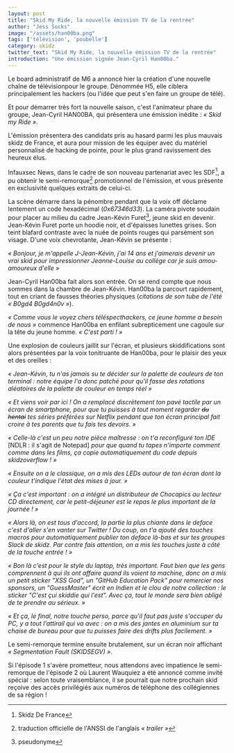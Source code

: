 ```yaml
---
layout: post
title: "Skid My Ride, la nouvelle émission TV de la rentrée"
author: "Jess Socks"
image: "/assets/han00ba.png"
tags: ['télévision', 'poubelle']
category: skidz
twitter_text: "Skid My Ride, la nouvelle émission TV de la rentrée"
introduction: "Une émission signée Jean-Cyril Han00ba."
---
```


Le board administratif de M6 a annoncé hier la création d'une nouvelle chaîne
de télévisionpour le groupe. Dénommée H5, elle ciblera principalement les
hackers (ou l'idée que peut s'en faire un groupe de télé).

Et pour démarrer très fort la nouvelle saison, c'est l'animateur phare du
groupe, Jean-Cyril HAN00BA, qui présentera une émission inédite : *« Skid my
Ride »*.

L'émission présentera des candidats pris au hasard parmi les plus mauvais
skidz de France, et aura pour mission de les équiper avec du matériel
personnalisé de hacking de pointe, pour le plus grand ravissement des heureux
élus.

Infauxsec News, dans le cadre de son nouveau partenariat avec les SDF[^1], a pu
obtenir le semi-remorque[^2] promotionnel de l'émission, et vous présente en
exclusivité quelques extraits de celui-ci.

La scène démarre dans la pénombre pendant que la voix off déclame lentement un
code hexadécimal (*0x67346d33*). La caméra pivote soudain pour placer au milieu
du cadre Jean-Kévin Furet[^3], jeune skid en devenir. Jean-Kévin Furet porte un
hoodie noir, et d'épaisses lunettes grises. Son teint blafard contraste avec
la nuée de points rouges qui parsèment son visage. D'une voix chevrotante,
Jean-Kévin se présente :

*« Bonjour, je m'appelle J-Jean-Kévin, j'ai 14 ans et j'aimerais devenir un
vrai skid pour impressionner Jeanne-Louise au collège car je suis
amou-amoureux d'elle »*

Jean-Cyril Han00ba fait alors son entrée. On se rend compte que nous sommes
dans la chambre de Jean-Kévin. Han00ba la parcourt rapidement, tout en
criant de fausses théories physiques (*citations de son tube de l'été « B0gd4
B0gd4n0v »*).

*« Comme vous le voyez chers téléspecthackers, ce jeune homme a besoin de
nous »* commence Han00ba en enfilant subrepticement une cagoule sur la tête du
jeune homme. *« C'est parti ! »*

Une explosion de couleurs jaillit sur l'écran, et plusieurs skiddifications
sont alors présentées par la voix tonitruante de Han00ba, pour le plaisir des
yeux et des oreilles :

*« Jean-Kévin, tu n'as jamais su te décider sur la palette de couleurs de ton
terminal : notre équipe l'a donc patché pour qu'il fasse des rotations
aléatoires de la palette de couleur en temps réel »*

*« Et viens voir par ici ! On a remplacé discrètement ton pavé tactile par un
écran de smartphone, pour que tu puisses à tout moment regarder ~~du hentai~~
tes séries préférées sur Netflix pendant que ton écran principal fait croire à
tes parents que tu fais tes devoirs. »*

*« Celle-là c'est un peu notre pièce maîtresse : on t'a reconfiguré ton IDE*
[NDLR : il s'agit de Notepad] *pour que quand tu tapes n'importe comment comme
dans les films, ça copie automatiquement du code depuis skidzoverflow ! »*

*« Ensuite on a le classique, on a mis des LEDs autour de ton écran dont la
couleur t'indique l'état des mises à jour. »*

*« Ça c'est important : on a intégré un distributeur de Chocapics au lecteur CD
directement, car le petit-déjeuner est le repas le plus important de la
journée ! »*

*« Alors là, on est tous d'accord, la partie la plus chiante dans le deface
c'est d'aller s'en vanter sur Twitter ! Du coup, on t'a ajouté des touches
macros pour automatiquement publier ton deface là-bas et sur tes groupes Slack
de skidz. Par contre fais attention, on a mis les touches juste à côté de la
touche entrée ! »*

*« Bon là c'est pour le style du laptop, très important. Faut bien que les gens
comprennent à qui ils ont affaire quand ils voient ta machine, donc on a mis
un petit sticker "XSS God", un "GitHub Education Pack" pour remercier nos
sponsors, un "GuessMaster" écrit en Indien et le clou de notre collection : le
sticker "C'est çui skiddie qui l'est". Avec ça, tout le monde sera bien obligé
de te prendre au sérieux. »*

*« Et ça, le final, notre touche perso, parce qu'il faut pas juste s'occuper du
PC, y a tout l'attirail qui va avec : on a mis des jantes en aluminium sur ta
chaise de bureau pour que tu puisses faire des drifts plus facilement. »*

Le semi-remorque termine ensuite brutalement, sur un écran noir affichant
*« Segmentation Fault (SKIDSEGV) »*.

Si l'épisode 1 s'avère prometteur, nous attendons avec impatience le
semi-remorque de l'épisode 2 où Laurent Wauquiez a été annoncé comme invité
spécial : selon toute vraisemblance, il se pourrait que notre prochain skid
reçoive des accès privilégiés aux numéros de téléphone des collégiennes de sa
région !

[^1]: Skidz De France
[^2]: traduction officielle de l'ANSSI de l'anglais *« trailer »*
[^3]: pseudonyme
